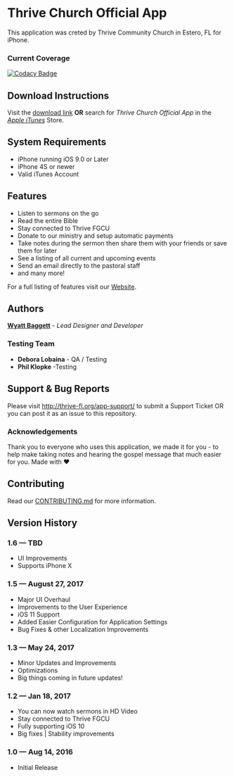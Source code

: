 # Thrive Church Official App

This application was creted by Thrive Community Church in Estero, FL for iPhone.

### Current Coverage
[![Codacy Badge](https://api.codacy.com/project/badge/Grade/93736df555dd47b5b6cbf4a6fa544949)](https://www.codacy.com/app/wyattbaggett/ThriveChurchOfficialApp?utm_source=github.com&amp;utm_medium=referral&amp;utm_content=ThriveCommunityChurch/ThriveChurchOfficialApp&amp;utm_campaign=Badge_Grade)

## Download Instructions
Visit the [download link](https://itunes.apple.com/us/app/thrive-church-official-app/id1138008288?mt=8)
**OR** search for *Thrive Church Official App* in the [*Apple iTunes*](https://www.apple.com/itunes/) Store.
 

## System Requirements

* iPhone running iOS 9.0 or Later
* iPhone 4S or newer
* Valid iTunes Account


## Features

* Listen to sermons on the go
* Read the entire Bible
* Stay connected to Thrive FGCU
* Donate to our ministry and setup automatic payments
* Take notes during the sermon then share them with your friends or save them for later
* See a listing of all current and upcoming events
* Send an email directly to the pastoral staff
* and many more!

For a full listing of features visit our [Website](http://thrive-fl.org).

## Authors

[**Wyatt Baggett**](https://github.com/ksigWyatt) - *Lead Designer and Developer* 

### Testing Team

* **Debora Lobaina** - QA / Testing
* **Phil Klopke** -Testing

## Support & Bug Reports
Please visit http://thrive-fl.org/app-support/ to submit a Support Ticket OR you can post it as an issue to this repository.


### Acknowledgements
Thank you to everyone who uses this application, we made it for you - to help make taking notes and hearing the gospel message that much easier for you. Made with ❤

## Contributing
Read our [CONTRIBUTING.md](https://github.com/ThriveCommunityChurch/ThriveChurchOfficialApp/blob/master/CONTRIBUTING.md) for more information.


## Version History
### 1.6  —  TBD
- UI Improvements
- Supports iPhone X

### 1.5  —  August 27, 2017
- Major UI Overhaul
- Improvements to the User Experience
- iOS 11 Support
- Added Easier Configuration for Application Settings 
- Bug Fixes & other Localization Improvements

### 1.3  —  May 24, 2017
- Minor Updates and Improvements
- Optimizations
- Big things coming in future updates!

### 1.2  —  Jan 18, 2017
- You can now watch sermons in HD Video
- Stay connected to Thrive FGCU
- Fully supporting iOS 10
- Big fixes | Stability improvements

### 1.0  —  Aug 14, 2016
- Initial Release
